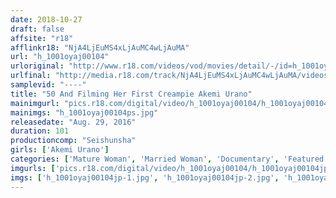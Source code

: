 ```yaml
---
date: 2018-10-27
draft: false
affsite: "r18"
afflinkr18: "NjA4LjEuMS4xLjAuMC4wLjAuMA"
url: "h_1001oyaj00104"
urloriginal: "http://www.r18.com/videos/vod/movies/detail/-/id=h_1001oyaj00104"
urlfinal: "http://media.r18.com/track/NjA4LjEuMS4xLjAuMC4wLjAuMA/videos/vod/movies/detail/-/id=h_1001oyaj00104"
samplevid: "----"
title: "50 And Filming Her First Creampie Akemi Urano"
mainimgurl: "pics.r18.com/digital/video/h_1001oyaj00104/h_1001oyaj00104ps.jpg"
mainimgs: "h_1001oyaj00104ps.jpg"
releasedate: "Aug. 29, 2016"
duration: 101
productioncomp: "Seishunsha"
girls: ['Akemi Urano']
categories: ['Mature Woman', 'Married Woman', 'Documentary', 'Featured Actress', 'Creampie', 'Debut']
imgurls: ['pics.r18.com/digital/video/h_1001oyaj00104/h_1001oyaj00104jp-1.jpg', 'pics.r18.com/digital/video/h_1001oyaj00104/h_1001oyaj00104jp-2.jpg', 'pics.r18.com/digital/video/h_1001oyaj00104/h_1001oyaj00104jp-3.jpg', 'pics.r18.com/digital/video/h_1001oyaj00104/h_1001oyaj00104jp-4.jpg', 'pics.r18.com/digital/video/h_1001oyaj00104/h_1001oyaj00104jp-5.jpg', 'pics.r18.com/digital/video/h_1001oyaj00104/h_1001oyaj00104jp-6.jpg', 'pics.r18.com/digital/video/h_1001oyaj00104/h_1001oyaj00104jp-7.jpg', 'pics.r18.com/digital/video/h_1001oyaj00104/h_1001oyaj00104jp-8.jpg', 'pics.r18.com/digital/video/h_1001oyaj00104/h_1001oyaj00104jp-9.jpg', 'pics.r18.com/digital/video/h_1001oyaj00104/h_1001oyaj00104jp-10.jpg', 'pics.r18.com/digital/video/h_1001oyaj00104/h_1001oyaj00104jp-11.jpg', 'pics.r18.com/digital/video/h_1001oyaj00104/h_1001oyaj00104jp-12.jpg', 'pics.r18.com/digital/video/h_1001oyaj00104/h_1001oyaj00104jp-13.jpg', 'pics.r18.com/digital/video/h_1001oyaj00104/h_1001oyaj00104jp-14.jpg', 'pics.r18.com/digital/video/h_1001oyaj00104/h_1001oyaj00104jp-15.jpg', 'pics.r18.com/digital/video/h_1001oyaj00104/h_1001oyaj00104jp-16.jpg', 'pics.r18.com/digital/video/h_1001oyaj00104/h_1001oyaj00104jp-17.jpg', 'pics.r18.com/digital/video/h_1001oyaj00104/h_1001oyaj00104jp-18.jpg', 'pics.r18.com/digital/video/h_1001oyaj00104/h_1001oyaj00104jp-19.jpg', 'pics.r18.com/digital/video/h_1001oyaj00104/h_1001oyaj00104jp-20.jpg']
imgs: ['h_1001oyaj00104jp-1.jpg', 'h_1001oyaj00104jp-2.jpg', 'h_1001oyaj00104jp-3.jpg', 'h_1001oyaj00104jp-4.jpg', 'h_1001oyaj00104jp-5.jpg', 'h_1001oyaj00104jp-6.jpg', 'h_1001oyaj00104jp-7.jpg', 'h_1001oyaj00104jp-8.jpg', 'h_1001oyaj00104jp-9.jpg', 'h_1001oyaj00104jp-10.jpg', 'h_1001oyaj00104jp-11.jpg', 'h_1001oyaj00104jp-12.jpg', 'h_1001oyaj00104jp-13.jpg', 'h_1001oyaj00104jp-14.jpg', 'h_1001oyaj00104jp-15.jpg', 'h_1001oyaj00104jp-16.jpg', 'h_1001oyaj00104jp-17.jpg', 'h_1001oyaj00104jp-18.jpg', 'h_1001oyaj00104jp-19.jpg', 'h_1001oyaj00104jp-20.jpg']
---
```

